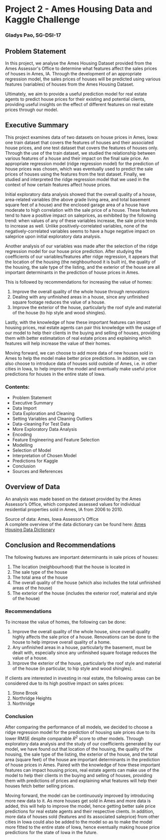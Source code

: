 # Project 2 - Ames Housing Data and Kaggle Challenge

### Gladys Pao, SG-DSI-17

## Problem Statement

In this project, we analyse the Ames Housing Dataset provided from the Ames Assessor's Office to determine what features affect the sales prices of houses in Ames, IA. Through the development of an appropriate regression model, the sales prices of houses will be predicted using various features (variables) of houses from the Ames Housing Dataset. 

Ultimately, we aim to provide a useful prediction model for real estate agents to predict house prices for their existing and potential clients, providing useful insights on the effect of different features on real estate prices through our model.


## Executive Summary

This project examines data of two datasets on house prices in Ames, Iowa: one train dataset that covers the features of houses and their associated house prices, and one test dataset that covers the features of houses only. Through the use of the train dataset, we studied the relationship between various features of a house and their impact on the final sale price. An appropriate regression model (ridge regression model) for the prediction of house prices was chosen, which was eventually used to predict the sale prices of houses using the features from the test dataset. Finally, we studied and interpreted the ridge regression model that we used in the context of how certain features affect house prices.

Initial exploratory data analysis showed that the overall quality of a house, area-related variables (the above grade living area, and total basement square feet of a house) and the enclosed garage area of a house have moderate to high correlation with the sale price of a house. These features tend to have a positive impact on saleprices, as exhibited by the following trend: when values of any of these variables increase, the sale price tends to increase as well. Unlike positively-correlated variables, none of the negatively-correlated variables seems to have a huge negative impact on saleprice upon initial exploratory data analysis.

Another analysis of our variables was made after the selection of the ridge regression model for our house price prediction. After studying the coefficients of our variables/features after ridge regression, it appears that the location of the housing (the neighbourhood it is built in), the quality of the housing, the sale type of the listing, and the exterior of the house are all important determinants in the prediction of house prices in Ames. 

This is followed by recommendations for increasing the value of homes:<br>
1. Improve the overall quality of the whole house through renovations<br>
2. Dealing with any unfinished areas in a house, since any unfinished square footage reduces the value of a house.<br>
3. Improve the exterior of the house, particularly the roof style and material of the house (to hip style and wood shingles).<br>

Lastly, with the knowledge of how these important features can impact housing prices, real estate agents can pair this knowledge with the usage of our model to help their clients in the buying and selling of houses, providing them with better estimatation of real estate prices and explaining which features will help increase the value of their homes. 

Moving forward, we can choose to add more data of new houses sold in Ames to help the model make better price predictions. In addition, we can also choose to introduce data of houses sold outside of Ames, i.e. in other cities in Iowa, to help improve the model and eventually make useful price predictions for houses in the entire state of Iowa.

### Contents:
- Problem Statement
- Executive Summary
- Data Import
- Data Exploration and Cleaning
- Setting Variables and Cleaning Outliers
- Data-cleaning For Test Data
- More Exploratory Data Analysis
- Encoding
- Feature Engineering and Feature Selection
- Modelling
- Selection of Model
- Interpretation of Chosen Model
- Predictions for Kaggle
- Conclusion
- Sources and References


## Overview of Data
An analysis was made based on the dataset provided by the Ames Assessor’s Office, which computed assessed values for individual residential properties sold in Ames, IA from 2006 to 2010.

Source of data: Ames, Iowa Assessor’s Office<br>
A complete overview of the data dictionary can be found here: [Ames Housing Data Dictionary](http://jse.amstat.org/v19n3/decock/DataDocumentation.txt)


## Conclusion and Recommendations
The following features are important determinants in sale prices of houses:<br>
1. The location (neighbourhood) that the house is located in<br>
2. The sale type of the house<br>
3. The total area of the house<br>
4. The overall quality of the house (which also includes the total unfinished areas of the house)<br>
5. The exterior of the house (includes the exterior roof, material and style of the house)<br>

### Recommendations
To increase the value of homes, the following can be done:
1. Improve the overall quality of the whole house, since overall quality highly affects the sale price of a house. Renovations can be done to the house to help improve overall quality of a home.<br>
2. Any unfinished areas in a house, particularly the basement, must be dealt with, especially since any unfinished square footage reduces the value of a house.<br>
3. Improve the exterior of the house, particularly the roof style and material of the house (in particular, to hip style and wood shingles).

If clients are interested in investing in real estate, the following areas can be considered due to its high positive impact on sales prices:
1. Stone Brook<br>
2. Northridge Heights<br>
3. Northridge<br>

### Conclusion
After comparing the performance of all models, we decided to choose a ridge regression model for the prediction of housing sale prices due to its lower RMSE despite comparable $R^2$ score to other models. 
Through exploratory data analysis and the study of our coefficients generated by our model, we have found out that location of the housing, the quality of the housing, the sale type of the listing, the exterior of the house, and the total area (square feet) of the house are important determinants in the prediction of house prices in Ames. 
Paired with the knowledge of how these important features can impact housing prices, real estate agents can make use of the model to help their clients in the buying and selling of houses, providing them with predictions of prices and explaining what features will help their houses fetch better selling prices.

Moving forward, the model can be continuously improved by introducing more new data to it. As more houses get sold in Ames and more data is added, this will help to improve the model, hence getting better sale price predictions for real estate agents and their respective clients. 
In addition, more data of houses sold (features and its associated saleprice) from other cities in Iowa could also be added to the model so as to make the model more fitted to the entire state of Iowa, hence eventually making house price predictions for the state of Iowa in the future.
